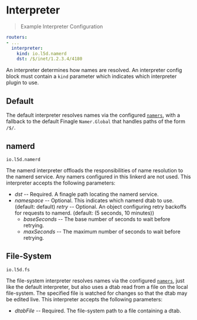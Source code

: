 # Interpreter

> Example Interpreter Configuration

```yaml
routers:
- ...
  interpreter:
    kind: io.l5d.namerd
    dst: /$/inet/1.2.3.4/4180
```

An interpreter determines how names are resolved.  An interpreter config block
must contain a `kind` parameter which indicates which interpreter plugin to use.

## Default

The default interpreter resolves names via the configured
[`namers`](config.md#namers), with a fallback to the default Finagle
`Namer.Global` that handles paths of the form `/$/`.

## namerd

`io.l5d.namerd`

The namerd interpreter offloads the responsibilities of name resolution to the
namerd service.  Any namers configured in this linkerd are not used.  This
interpreter accepts the following parameters:

* *dst* -- Required.  A finagle path locating the namerd service.
* *namespace* -- Optional.  This indicates which namerd dtab to use.
  (default: default)
*retry* -- Optional.  An object configuring retry backoffs for requests to
 namerd.  (default: (5 seconds, 10 minutes))
  * *baseSeconds* -- The base number of seconds to wait before retrying.
  * *maxSeconds* -- The maximum number of seconds to wait before retrying.

## File-System

`io.l5d.fs`

The file-system interpreter resolves names via the configured
[`namers`](config.md#namers), just like the default interpreter, but also uses
a dtab read from a file on the local file-system.  The specified file is watched
for changes so that the dtab may be edited live.  This interpreter accepts the
following parameters:

* *dtabFile* -- Required.  The file-system path to a file containing a dtab.
